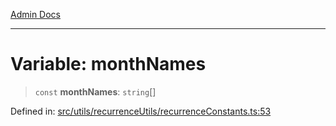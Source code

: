[Admin Docs](/)

***

# Variable: monthNames

> `const` **monthNames**: `string`[]

Defined in: [src/utils/recurrenceUtils/recurrenceConstants.ts:53](https://github.com/PalisadoesFoundation/talawa-admin/blob/main/src/utils/recurrenceUtils/recurrenceConstants.ts#L53)
